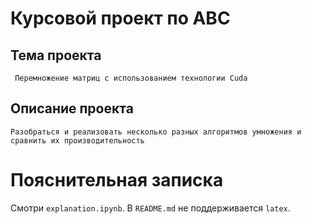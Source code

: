 # Курсовой проект по АВС

## Тема проекта

` Перемножение матриц с использованием технологии Cuda`

## Описание проекта

`Разобраться и реализовать несколько разных алгоритмов умножения и сравнить их производительность`


# Пояснительная записка

Смотри `explanation.ipynb`. В `README.md` не поддерживается `latex`.